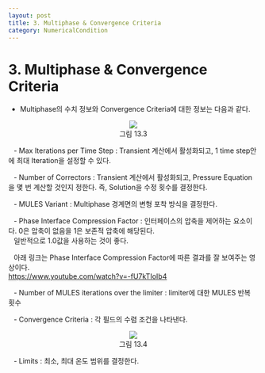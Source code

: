 ```yaml
---
layout: post
title: 3. Multiphase & Convergence Criteria
category: NumericalCondition
---
```


# 3. Multiphase & Convergence Criteria

* Multiphase의 수치 정보와 Convergence Criteria에 대한 정보는 다음과 같다. <br>

<p align='Center'>
    <img src="https:nextfoam.co.kr/baramManual/userguide/13.3.png"><br>
    그림 13.3
</p>

&ensp; - Max Iterations per Time Step : Transient 계산에서 활성화되고, 1 time step안에 최대 Iteration을 설정할 수 있다.<br>

&ensp; - Number of Correctors : Transient 계산에서 활성화되고, Pressure Equation을 몇 번 계산할 것인지 정한다. 즉, Solution을 수정 횟수를 결정한다.<br>

&ensp; - MULES Variant : Multiphase 경계면의 변형 포착 방식을 결정한다.<br>

&ensp; - Phase Interface Compression Factor : 인터페이스의 압축을 제어하는 요소이다. 0은 압축이 없음을 1은 보존적 압축에 해당된다.<br>
&ensp; 일반적으로 1.0값을 사용하는 것이 좋다.<br>

&ensp; 아래 링크는 Phase Interface Compression Factor에 따른 결과를 잘 보여주는 영상이다.<br>
https://www.youtube.com/watch?v=-fU7kTIoIb4<br>

&ensp; - Number of MULES iterations over the limiter : limiter에 대한 MULES 반복 횟수<br>

&ensp; - Convergence Criteria : 각 필드의 수렴 조건을 나타낸다.<br>

<p align='Center'>
    <img src="https:nextfoam.co.kr/baramManual/userguide/13.4.png"><br>
    그림 13.4
</p>

&ensp; - Limits : 최소, 최대 온도 범위를 결정한다.<br>